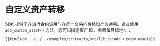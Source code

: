 # 自定义资产转移

<!-- This section should explain the `add_custom_asset()` method -->
<!-- transfer:example:start -->

SDK 提供了在进行合约调用时在同一交易内转移资产的选项。通过使用 `add_custom_asset()` 方法，您可以指定资产 ID、金额和目标地址：

<!-- transfer:example:end -->

```rust,ignore
{{#include ../../../examples/contracts/src/lib.rs:add_custom_assets}}
```

